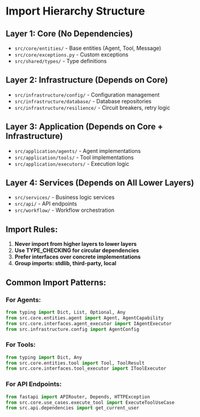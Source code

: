 # Import Hierarchy Structure

## Layer 1: Core (No Dependencies)
- `src/core/entities/` - Base entities (Agent, Tool, Message)
- `src/core/exceptions.py` - Custom exceptions
- `src/shared/types/` - Type definitions

## Layer 2: Infrastructure (Depends on Core)
- `src/infrastructure/config/` - Configuration management
- `src/infrastructure/database/` - Database repositories
- `src/infrastructure/resilience/` - Circuit breakers, retry logic

## Layer 3: Application (Depends on Core + Infrastructure)
- `src/application/agents/` - Agent implementations
- `src/application/tools/` - Tool implementations
- `src/application/executors/` - Execution logic

## Layer 4: Services (Depends on All Lower Layers)
- `src/services/` - Business logic services
- `src/api/` - API endpoints
- `src/workflow/` - Workflow orchestration

## Import Rules:
1. **Never import from higher layers to lower layers**
2. **Use TYPE_CHECKING for circular dependencies**
3. **Prefer interfaces over concrete implementations**
4. **Group imports: stdlib, third-party, local**

## Common Import Patterns:

### For Agents:
```python
from typing import Dict, List, Optional, Any
from src.core.entities.agent import Agent, AgentCapability
from src.core.interfaces.agent_executor import IAgentExecutor
from src.infrastructure.config import AgentConfig
```

### For Tools:
```python
from typing import Dict, Any
from src.core.entities.tool import Tool, ToolResult
from src.core.interfaces.tool_executor import IToolExecutor
```

### For API Endpoints:
```python
from fastapi import APIRouter, Depends, HTTPException
from src.core.use_cases.execute_tool import ExecuteToolUseCase
from src.api.dependencies import get_current_user
```
